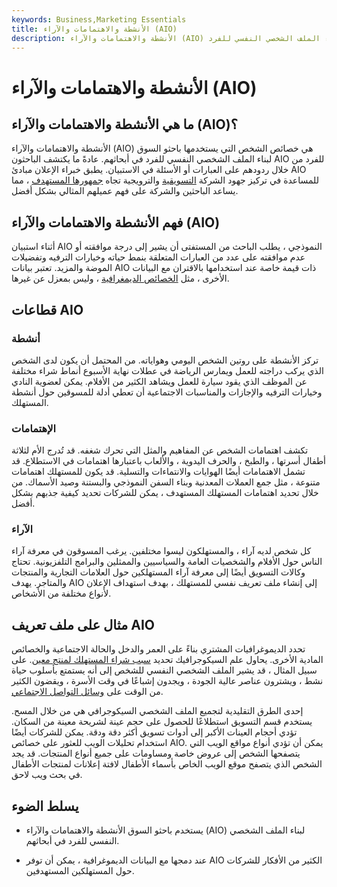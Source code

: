 ```yaml
---
keywords: Business,Marketing Essentials
title: الأنشطة والاهتمامات والآراء (AIO)
description: الأنشطة والاهتمامات والآراء (AIO) هي خصائص شخص يستخدمها باحثو السوق لإنشاء الملف الشخصي النفسي للفرد.
---
```


# الأنشطة والاهتمامات والآراء (AIO)
## ما هي الأنشطة والاهتمامات والآراء (AIO)؟

الأنشطة والاهتمامات والآراء (AIO) هي خصائص الشخص التي يستخدمها باحثو السوق لبناء الملف الشخصي النفسي للفرد في أبحاثهم. عادةً ما يكتشف الباحثون AIO للفرد من خلال ردودهم على العبارات أو الأسئلة في الاستبيان. يطبق خبراء الإعلان مبادئ AIO للمساعدة في تركيز جهود الشركة [التسويقية](/market-orientation) والترويجية تجاه [جمهورها المستهدف](/target-market) ، مما يساعد الباحثين والشركة على فهم عميلهم المثالي بشكل أفضل.

## فهم الأنشطة والاهتمامات والآراء (AIO)

أثناء استبيان AIO النموذجي ، يطلب الباحث من المستفتى أن يشير إلى درجة موافقته أو عدم موافقته على عدد من العبارات المتعلقة بنمط حياته وخيارات الترفيه وتفضيلات الموضة والمزيد. تعتبر بيانات AIO ذات قيمة خاصة عند استخدامها بالاقتران مع البيانات الأخرى ، مثل [الخصائص الديمغرافية](/demographics) ، وليس بمعزل عن غيرها.

## قطاعات AIO

### أنشطة

تركز الأنشطة على روتين الشخص اليومي وهواياته. من المحتمل أن يكون لدى الشخص الذي يركب دراجته للعمل ويمارس الرياضة في عطلات نهاية الأسبوع أنماط شراء مختلفة عن الموظف الذي يقود سيارة للعمل ويشاهد الكثير من الأفلام. يمكن لعضوية النادي وخيارات الترفيه والإجازات والمناسبات الاجتماعية أن تعطي أدلة للمسوقين حول أنشطة المستهلك.

### الإهتمامات

تكشف اهتمامات الشخص عن المفاهيم والمثل التي تحرك شغفه. قد تُدرج الأم لثلاثة أطفال أسرتها ، والطبخ ، والحرف اليدوية ، والألعاب باعتبارها اهتمامات في الاستطلاع. قد تشمل الاهتمامات أيضًا الهوايات والانتماءات والتسلية. قد يكون للمستهلك اهتمامات متنوعة ، مثل جمع العملات المعدنية وبناء السفن النموذجي والبستنة وصيد الأسماك. من خلال تحديد اهتمامات المستهلك المستهدف ، يمكن للشركات تحديد كيفية جذبهم بشكل أفضل.

### الآراء

كل شخص لديه آراء ، والمستهلكون ليسوا مختلفين. يرغب المسوقون في معرفة آراء الناس حول الأفلام والشخصيات العامة والسياسيين والممثلين والبرامج التلفزيونية. تحتاج وكالات التسويق أيضًا إلى معرفة آراء المستهلكين حول العلامات التجارية والمنتجات والمتاجر. يهدف AIO إلى إنشاء ملف تعريف نفسي للمستهلك ، بهدف استهداف الإعلان لأنواع مختلفة من الأشخاص.

## مثال على ملف تعريف AIO

تحدد الديموغرافيات المشتري بناءً على العمر والدخل والحالة الاجتماعية والخصائص المادية الأخرى. يحاول علم السيكوجرافيك تحديد [سبب شراء المستهلك لمنتج معين](/freudian-motivation-theory). على سبيل المثال ، قد يشير الملف الشخصي النفسي للشخص إلى أنه يستمتع بأسلوب حياة نشط ، ويشترون عناصر عالية الجودة ، ويجدون إشباعًا في وقت الأسرة ، ويقضون الكثير من الوقت على [وسائل التواصل الاجتماعي](/social-media).

إحدى الطرق التقليدية لتجميع الملف الشخصي السيكوجرافي هي من خلال المسح. يستخدم قسم التسويق استطلاعًا للحصول على حجم عينة لشريحة معينة من السكان. تؤدي أحجام العينات الأكبر إلى أدوات تسويق أكثر دقة ودقة. يمكن للشركات أيضًا استخدام تحليلات الويب للعثور على خصائص AIO. يمكن أن تؤدي أنواع مواقع الويب التي يتصفحها الشخص إلى عروض خاصة ومساومات على جميع أنواع المنتجات. قد يجد الشخص الذي يتصفح موقع الويب الخاص بأسماء الأطفال لافتة إعلانات لمنتجات الأطفال في بحث ويب لاحق.

## يسلط الضوء

- يستخدم باحثو السوق الأنشطة والاهتمامات والآراء (AIO) لبناء الملف الشخصي النفسي للفرد في أبحاثهم.

- عند دمجها مع البيانات الديموغرافية ، يمكن أن توفر AIO الكثير من الأفكار للشركات حول المستهلكين المستهدفين.

